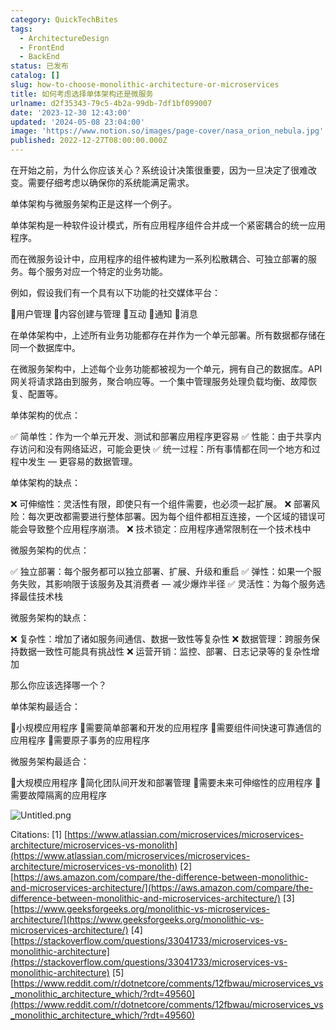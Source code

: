 ```yaml
---
category: QuickTechBites
tags:
  - ArchitectureDesign
  - FrontEnd
  - BackEnd
status: 已发布
catalog: []
slug: how-to-choose-monolithic-architecture-or-microservices
title: 如何考虑选择单体架构还是微服务
urlname: d2f35343-79c5-4b2a-99db-7df1bf099007
date: '2023-12-30 12:43:00'
updated: '2024-05-08 23:04:00'
image: 'https://www.notion.so/images/page-cover/nasa_orion_nebula.jpg'
published: 2022-12-27T08:00:00.000Z
---
```


在开始之前，为什么你应该关心？系统设计决策很重要，因为一旦决定了很难改变。需要仔细考虑以确保你的系统能满足需求。


单体架构与微服务架构正是这样一个例子。


单体架构是一种软件设计模式，所有应用程序组件合并成一个紧密耦合的统一应用程序。


而在微服务设计中，应用程序的组件被构建为一系列松散耦合、可独立部署的服务。每个服务对应一个特定的业务功能。


例如，假设我们有一个具有以下功能的社交媒体平台：


🔸用户管理
🔸内容创建与管理
🔸互动
🔸通知
🔸消息


在单体架构中，上述所有业务功能都存在并作为一个单元部署。所有数据都存储在同一个数据库中。


在微服务架构中，上述每个业务功能都被视为一个单元，拥有自己的数据库。API 网关将请求路由到服务，聚合响应等。一个集中管理服务处理负载均衡、故障恢复、配置等。


单体架构的优点：


✅ 简单性：作为一个单元开发、测试和部署应用程序更容易
✅ 性能：由于共享内存访问和没有网络延迟，可能会更快
✅ 统一过程：所有事情都在同一个地方和过程中发生 — 更容易的数据管理。


单体架构的缺点：


❌ 可伸缩性：灵活性有限，即使只有一个组件需要，也必须一起扩展。
❌ 部署风险：每次更改都需要进行整体部署。因为每个组件都相互连接，一个区域的错误可能会导致整个应用程序崩溃。
❌ 技术锁定：应用程序通常限制在一个技术栈中


微服务架构的优点：


✅ 独立部署：每个服务都可以独立部署、扩展、升级和重启
✅ 弹性：如果一个服务失败，其影响限于该服务及其消费者 — 减少爆炸半径
✅ 灵活性：为每个服务选择最佳技术栈


微服务架构的缺点：


❌ 复杂性：增加了诸如服务间通信、数据一致性等复杂性
❌ 数据管理：跨服务保持数据一致性可能具有挑战性
❌ 运营开销：监控、部署、日志记录等的复杂性增加


那么你应该选择哪一个？


单体架构最适合：


🔹小规模应用程序
🔹需要简单部署和开发的应用程序
🔹需要组件间快速可靠通信的应用程序
🔹需要原子事务的应用程序


微服务架构最适合：


🔸大规模应用程序
🔸简化团队间开发和部署管理
🔸需要未来可伸缩性的应用程序
🔸需要故障隔离的应用程序


![Untitled.png](https://prod-files-secure.s3.us-west-2.amazonaws.com/5d24fe63-e567-4804-86f9-9fdc62e13082/8d149051-cc00-4198-a3d7-e00805eb8f9e/Untitled.png?X-Amz-Algorithm=AWS4-HMAC-SHA256&X-Amz-Content-Sha256=UNSIGNED-PAYLOAD&X-Amz-Credential=ASIAZI2LB4664HPKGRYW%2F20250302%2Fus-west-2%2Fs3%2Faws4_request&X-Amz-Date=20250302T213254Z&X-Amz-Expires=3600&X-Amz-Security-Token=IQoJb3JpZ2luX2VjEIn%2F%2F%2F%2F%2F%2F%2F%2F%2F%2FwEaCXVzLXdlc3QtMiJGMEQCIAlFu0kfSEUL80YvMa5Ch5FikcnXeAmg8eNAYRgmPRobAiBVm5J%2FBMsmo%2B%2BeGnnstXGnESmq5CJSf41GGW7goK5qkSqIBAjC%2F%2F%2F%2F%2F%2F%2F%2F%2F%2F8BEAAaDDYzNzQyMzE4MzgwNSIMpR7Y88VTLHeDcrX%2FKtwDPzauthjijfvGKxbvAVKPpHqMaVgJX4ZQAHVKpZw1E6Xtc6BNPUv5yLQxRTPdHfB8EaoXz0wO0g%2FIawWj9nW3VCi8dXgJvggamyZ1TFrCHAdMU5LCvIKebwuMwgl60Evp2Rn2ANxyeKBMmKA%2FbrUwHziRT0Y5ZNK7vMEMxW0guGfZ3b3yZXgCifUHiPJFt1%2FsIwo8EeeNAE03ArUgrRZxLNxesRBV8x07XXGaMYQ3hC9Wtp2PVpt0AVRx6wP5i8%2BBPVhDsEZnPvgu2WA2pqd3ECIS529IC7F6OlE6uKqXNkQG5oLWslVGr6kYD25yJwBAYFye9y4pPSrDjCvmdSRp8sYChboS2YoCBoMpXRh91T7gw67ZqhnZxSikQwdxmrp2WothhlDqx40%2FbI5ptTa9ReGUJ5Slu6QR744tq2VhSvSKXnD9RNr3xI8rwwFFcfOmzosKJatBGWUzeByy5gSLmgMgzEcLo29aaeSWGyqRN27vcuvgE4xZpAf2pUIlBElPMAG5EKMa%2By4GKu3VqewbHiQwfRkvGi%2Ft3r382Ua8%2BHi9cyd7P5Aw7%2Bp41Z4xQOitOz8xUoGOtsg%2BeCtBd6VZsGN43UgbD9WNG5iF4%2BOehm4T3Enjq%2B4jXQ6H5RgwgZaSvgY6pgGsE8FQOTC%2FLG47bhrLfFm8zuGGGSduiDbucE6k5Y9aD1wfOnZ0QdYz5t2d13LLRAYM67%2Bgw%2FCSAOWypzjsH0%2Bgw7sCemgRLUaVWwSk0fyGZGGhvMrBWwoLJzTY%2Fi83qx%2F7IlM9i9F5Crg1WOtxUI4RxBfIf%2FIFGul19Z%2Bty8bKzJofKVgP3JJsDL9DWt9bR4kl8gzZBc4KnKPtdCiII24vR%2BLp9Xr5&X-Amz-Signature=c89dec8542f29abc564c7dca659e3dcbbc52955602ce2a862de3fd2c7b03cb27&X-Amz-SignedHeaders=host&x-id=GetObject)


Citations:
[1] [https://www.atlassian.com/microservices/microservices-architecture/microservices-vs-monolith](https://www.atlassian.com/microservices/microservices-architecture/microservices-vs-monolith)
[2] [https://aws.amazon.com/compare/the-difference-between-monolithic-and-microservices-architecture/](https://aws.amazon.com/compare/the-difference-between-monolithic-and-microservices-architecture/)
[3] [https://www.geeksforgeeks.org/monolithic-vs-microservices-architecture/](https://www.geeksforgeeks.org/monolithic-vs-microservices-architecture/)
[4] [https://stackoverflow.com/questions/33041733/microservices-vs-monolithic-architecture](https://stackoverflow.com/questions/33041733/microservices-vs-monolithic-architecture)
[5] [https://www.reddit.com/r/dotnetcore/comments/12fbwau/microservices_vs_monolithic_architecture_which/?rdt=49560](https://www.reddit.com/r/dotnetcore/comments/12fbwau/microservices_vs_monolithic_architecture_which/?rdt=49560)

